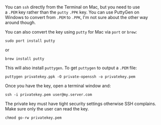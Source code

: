 You can `ssh` directly from the Terminal on Mac, but you need to use a `.PEM` key rather than the `putty` `.PPK` key. You can use PuttyGen on Windows to convert from `.PEM` to `.PPK`, I'm not sure about the other way around though.

You can also convert the key using `putty` for Mac via `port` or `brew`:

```
sudo port install putty
```

or

```
brew install putty
```

This will also install `puttygen`. To get `puttygen` to output a `.PEM` file:

```
puttygen privatekey.ppk -O private-openssh -o privatekey.pem
```

Once you have the key, open a terminal window and:

```
ssh -i privatekey.pem user@my.server.com
```

The private key must have tight security settings otherwise SSH complains. Make sure only the user can read the key.

```
chmod go-rw privatekey.pem
```
